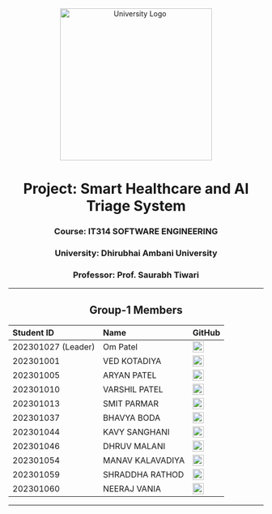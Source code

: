 <div align="center">
  <img src="https://www.daiict.ac.in/sites/default/files/inline-images/20250107DAUfinalIDcol_SK-01_0.png" alt="University Logo" width="300">
</div>

<div align="center">

# Project: Smart Healthcare and AI Triage System
### Course: IT314 SOFTWARE ENGINEERING
### University: Dhirubhai Ambani University
### Professor: Prof. Saurabh Tiwari

</div>

---

<div align="center">


## Group-1 Members

| Student ID         | Name             | GitHub |
| :----------------- | :--------------- | :----- |
| 202301027 (Leader) | Om Patel         | <a href="https://github.com/Om1505"><img src="https://github.githubassets.com/images/modules/logos_page/GitHub-Mark.png" width="22"/></a> |
| 202301001          | VED KOTADIYA     | <a href="https://github.com/404-brainnotfound-human"><img src="https://github.githubassets.com/images/modules/logos_page/GitHub-Mark.png" width="22"/></a> |
| 202301005          | ARYAN PATEL      | <a href="https://github.com/workloadoverdose2312"><img src="https://github.githubassets.com/images/modules/logos_page/GitHub-Mark.png" width="22"/></a> |
| 202301010          | VARSHIL PATEL    | <a href="https://github.com/varshil1234"><img src="https://github.githubassets.com/images/modules/logos_page/GitHub-Mark.png" width="22"/></a> |
| 202301013          | SMIT PARMAR      | <a href="https://github.com/smit549"><img src="https://github.githubassets.com/images/modules/logos_page/GitHub-Mark.png" width="22"/></a> |
| 202301037          | BHAVYA BODA      | <a href="https://github.com/Bhavya-2805"><img src="https://github.githubassets.com/images/modules/logos_page/GitHub-Mark.png" width="22"/></a> |
| 202301044          | KAVY SANGHANI    | <a href="https://github.com/KavySanghani"><img src="https://github.githubassets.com/images/modules/logos_page/GitHub-Mark.png" width="22"/></a> |
| 202301046          | DHRUV MALANI     | <a href="https://github.com/dhrxvm"><img src="https://github.githubassets.com/images/modules/logos_page/GitHub-Mark.png" width="22"/></a> |
| 202301054          | MANAV KALAVADIYA | <a href="https://github.com/ManavPatel54"><img src="https://github.githubassets.com/images/modules/logos_page/GitHub-Mark.png" width="22"/></a> |
| 202301059          | SHRADDHA RATHOD  | <a href="https://github.com/Shraddha260206a"><img src="https://github.githubassets.com/images/modules/logos_page/GitHub-Mark.png" width="22"/></a> |
| 202301060          | NEERAJ VANIA     | <a href="https://github.com/NeerajVania"><img src="https://github.githubassets.com/images/modules/logos_page/GitHub-Mark.png" width="22"/></a> |


</div>

---
